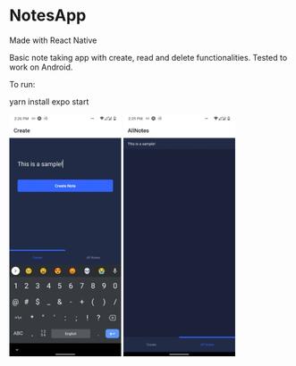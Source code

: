 # NotesApp

Made with React Native

Basic note taking app with create, read and delete functionalities. Tested to work on Android.

To run: 

yarn install
expo start

<img src="https://github.com/aaronhash/NotesApp/blob/main/samples/adding%20notes.jpg" alt="Adding a Note" width="200"/>

<img src="https://github.com/aaronhash/NotesApp/blob/main/samples/added%20notes.jpg" alt="Added note" width="200">
